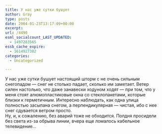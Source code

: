```yaml
---
title: У нас уже сутки бушует
author: Gray
type: posts
date: 2004-01-23T13:17:09+00:00
excerpt:
url: /4490
esml_socialcount_LAST_UPDATED:
  - 1497283565
essb_cache_expire:
  - 1614927302
categories:
  - Uncategorized

---
```








У нас уже сутки бушует настоящий шторм с не очень сильным снегопадом &#8212; снег не столько падает, сколько им заметает. Ветер силен настолько, что даже занавески ходуном ходят &#8212; при том, что у меня стоят алюмопластиковые окна со стеклопакетами, которые близки к герметичным. Интересно наблюдать, как одна улица полностью засыпана снегом, а перпендикулярная &#8212; чистая, ибо с нее снег сдувается ветром просто.  
Ну, и, к сожалению, без аварий тоже не обходится. Полдня просидели без света из-за обрыва линии, вчера еще ломалось кабельное телевидение&#8230;